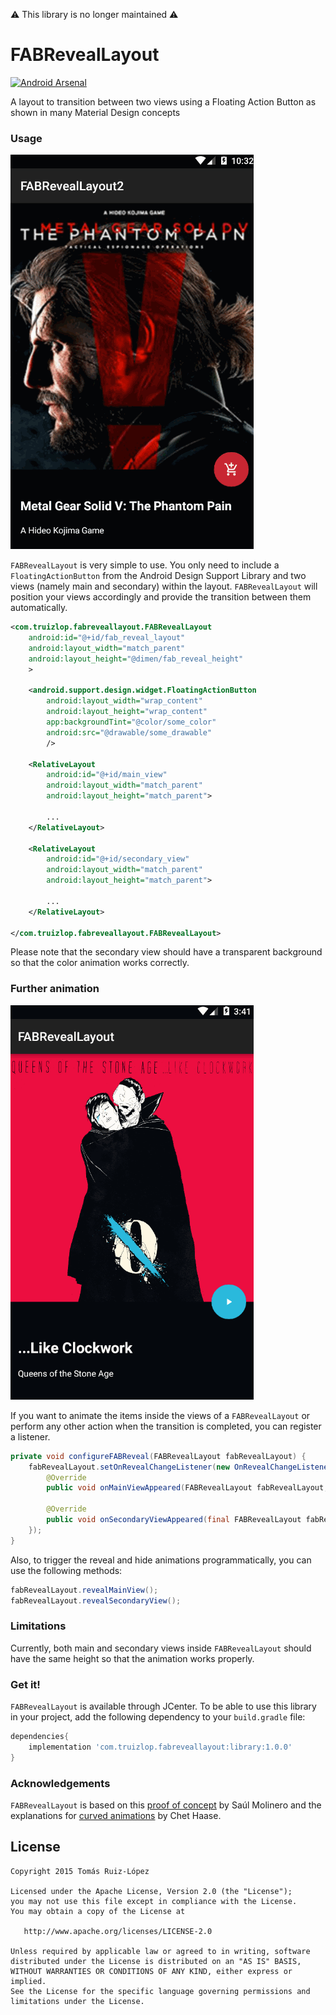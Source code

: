 ⚠ This library is no longer maintained ⚠️

# FABRevealLayout 
[![Android Arsenal](https://img.shields.io/badge/Android%20Arsenal-FABRevealLayout-green.svg?style=flat)](https://android-arsenal.com/details/1/2459)

A layout to transition between two views using a Floating Action Button as shown in many Material Design concepts

### Usage

![Sample 1](art/fabrl_mgsv.gif)

`FABRevealLayout` is very simple to use. You only need to include a `FloatingActionButton` from the Android Design Support Library and two views (namely main and secondary) within the layout. `FABRevealLayout` will position your views accordingly and provide the transition between them automatically.

``` xml
<com.truizlop.fabreveallayout.FABRevealLayout
    android:id="@+id/fab_reveal_layout"
    android:layout_width="match_parent"
    android:layout_height="@dimen/fab_reveal_height"
    >

    <android.support.design.widget.FloatingActionButton
        android:layout_width="wrap_content"
        android:layout_height="wrap_content"
        app:backgroundTint="@color/some_color"
        android:src="@drawable/some_drawable"
        />

    <RelativeLayout
        android:id="@+id/main_view"
        android:layout_width="match_parent"
        android:layout_height="match_parent">

		...
    </RelativeLayout>

    <RelativeLayout
        android:id="@+id/secondary_view"
        android:layout_width="match_parent"
        android:layout_height="match_parent">

		...
    </RelativeLayout>

</com.truizlop.fabreveallayout.FABRevealLayout>
```

Please note that the secondary view should have a transparent background so that the color animation works correctly.

### Further animation

![Sample 2](art/fabrl_qotsa.gif)

If you want to animate the items inside the views of a `FABRevealLayout` or perform any other action when the transition is completed, you can register a listener.

``` java
private void configureFABReveal(FABRevealLayout fabRevealLayout) {
    fabRevealLayout.setOnRevealChangeListener(new OnRevealChangeListener() {
        @Override
        public void onMainViewAppeared(FABRevealLayout fabRevealLayout, View mainView) {}

        @Override
        public void onSecondaryViewAppeared(final FABRevealLayout fabRevealLayout, View secondaryView) {}
    });
}
```

Also, to trigger the reveal and hide animations programmatically, you can use the following methods:

``` java
fabRevealLayout.revealMainView();
fabRevealLayout.revealSecondaryView();
```

### Limitations

Currently, both main and secondary views inside `FABRevealLayout` should have the same height so that the animation works properly.

### Get it!

`FABRevealLayout` is available through JCenter. To be able to use this library in your project, add the following dependency to your `build.gradle` file:

```groovy
dependencies{
	implementation 'com.truizlop.fabreveallayout:library:1.0.0'
}
```

### Acknowledgements

`FABRevealLayout` is based on this [proof of concept](https://github.com/saulmm/Curved-Fab-Reveal-Example) by Saúl Molinero and the explanations for [curved animations](http://graphics-geek.blogspot.com.es/2012/01/curved-motion-in-android.html) by Chet Haase.

## License


    Copyright 2015 Tomás Ruiz-López

    Licensed under the Apache License, Version 2.0 (the "License");
    you may not use this file except in compliance with the License.
    You may obtain a copy of the License at

       http://www.apache.org/licenses/LICENSE-2.0

    Unless required by applicable law or agreed to in writing, software
    distributed under the License is distributed on an "AS IS" BASIS,
    WITHOUT WARRANTIES OR CONDITIONS OF ANY KIND, either express or implied.
    See the License for the specific language governing permissions and
    limitations under the License.
